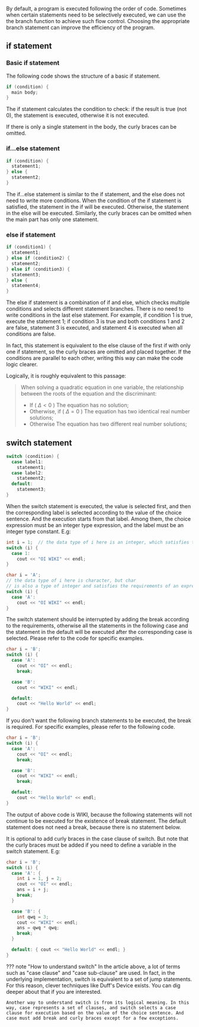By default, a program is executed following the order of code. Sometimes when certain statements need to be selectively executed, we can use the the branch function to achieve such flow control. Choosing the appropriate branch statement can improve the efficiency of the program.

## if statement

### Basic if statement

The following code shows the structure of a basic if statement.

```cpp
if (condition) {
  main body;
}
```

The if statement calculates the condition to check: if the result is true (not 0), the statement is executed, otherwise it is not executed.

If there is only a single statement in the body, the curly braces can be omitted.

### if...else statement

```cpp
if (condition) {
  statement1;
} else {
  statement2;
}
```

The if...else statement is similar to the if statement, and the else does not need to write more conditions. When the condition of the if statement is satisfied, the statement in the if will be executed. Otherwise, the statement in the else will be executed. Similarly, the curly braces can be omitted when the main part has only one statement.

### else if statement

```cpp
if (condition1) {
  statement1;
} else if (condition2) {
  statement2;
} else if (condition3) {
  statement3;
} else {
  statement4;
}
```

The else if statement is a combination of if and else, which checks multiple conditions and selects different statement branches. There is no need to write conditions in the last else statement. For example, if condition 1 is true, execute the statement 1; if condition 3 is true and both conditions 1 and 2 are false, statement 3 is executed, and statement 4 is executed when all conditions are false.

In fact, this statement is equivalent to the else clause of the first if with only one if statement, so the curly braces are omitted and placed together. If the conditions are parallel to each other, writing this way can make the code logic clearer.

Logically, it is roughly equivalent to this passage:

> When solving a quadratic equation in one variable, the relationship between the roots of the equation and the discriminant:
>
> -   If ( $\Delta<0$ )
>     The equation has no solution;
> -   Otherwise, if ( $\Delta=0$ )
>     The equation has two identical real number solutions;
> -   Otherwise
>     The equation has two different real number solutions;

## switch statement

```cpp
switch (condition) {
  case label1:
    statement1;
  case label2:
    statement2;
  default:
    statement3;
}
```

When the switch statement is executed, the value is selected first, and then the corresponding label is selected according to the value of the choice sentence. And the execution starts from that label. Among them, the choice expression must be an integer type expression, and the label must be an integer type constant. E.g:

```cpp
int i = 1;  // the data type of i here is an integer, which satisfies the requirements of an expression of integer type
switch (i) {
  case 1:
    cout << "OI WIKI" << endl;
}
```

```cpp
char i = 'A';
// the data type of i here is character, but char
// is also a type of integer and satisfies the requirements of an expression of integer type
switch (i) {
  case 'A':
    cout << "OI WIKI" << endl;
}
```

The switch statement should be interrupted by adding the break according to the requirements, otherwise all the statements in the following case and the statement in the default will be executed after the corresponding case is selected. Please refer to the code for specific examples.

```cpp
char i = 'B';
switch (i) {
  case 'A':
    cout << "OI" << endl;
    break;

  case 'B':
    cout << "WIKI" << endl;

  default:
    cout << "Hello World" << endl;
}
```

If you don't want the following branch statements to be executed, the break is required. For specific examples, please refer to the following code.

```cpp
char i = 'B';
switch (i) {
  case 'A':
    cout << "OI" << endl;
    break;

  case 'B':
    cout << "WIKI" << endl;
    break;

  default:
    cout << "Hello World" << endl;
}
```

The output of above code is WIKI, because the following statements will not continue to be executed for the 
 existence of break statement. The default statement does not need a break, because there is no statement below.

It is optional to add curly braces in the case clause of switch. But note that the curly braces must be added if you need to define a variable in the switch statement. E.g:

```cpp
char i = 'B';
switch (i) {
  case 'A': {
    int i = 1, j = 2;
    cout << "OI" << endl;
    ans = i + j;
    break;
  }

  case 'B': {
    int qwq = 3;
    cout << "WIKI" << endl;
    ans = qwq * qwq;
    break;
  }

  default: { cout << "Hello World" << endl; }
}
```

??? note "How to understand switch"
    In the article above, a lot of terms such as "case clause" and "case sub-clause" are used. In fact, in the underlying implementation, switch is equivalent to a set of jump statements. For this reason, clever techniques like Duff's Device exists. You can dig deeper about that if you are interested.

    Another way to understand switch is from its logical meaning. In this way, case represents a set of clauses, and switch selects a case clause for execution based on the value of the choice sentence. And case must add break and curly braces except for a few exceptions. 
